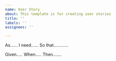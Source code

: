 ```yaml
---
name: User Story
about: This template is for creating user stories
title: ''
labels: ''
assignees: ''

---
```


As......
I need......
So that............



Given.....
When.....
Then.......
